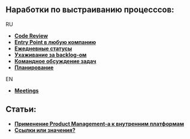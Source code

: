 ## Наработки по выстраиванию процесссов:  

RU

  + [**Code Review**](/ru/code_review.md)
  + [**Entry Point в любую компанию**](/ru/entry_point.md)
  + [**Ежедневные статусы**](/ru/daily_meetings.md)
  + [**Ухаживание за backlog-ом**](/ru/backlog_grooming.md)
  + [**Командное обсуждение задач**](/ru/task_discussion.md)
  + [**Планирование**](/ru/planning.md)


EN

  + [**Meetings**](/en/meetings.md)

## Статьи:

  + [**Применение Product Management-а к внутренним платформам**](/ru/internal_product_management.md)
  + [**Ссылки или значения?**](/ru/references_or_value_java.md)
